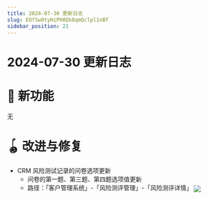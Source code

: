 ```yaml
---
title: 2024-07-30 更新日志
slug: EOfSw0tyHiPH8Qk0qmQclpl1nBf
sidebar_position: 21
---
```



# 2024-07-30 更新日志

# 🎉 新功能

无

# 🪀 改进与修复

- CRM 风险测试记录的问卷选项更新
    - 问卷的第一题、第三题、第四题选项值更新
    - 路径：「客户管理系统」-「风险测评管理」-「风险测评详情」
        <img src="/assets/KZnUbYU30oAYdMxugPSc0cpynyg.png" src-width="3342" src-height="1768" align="center"/>

